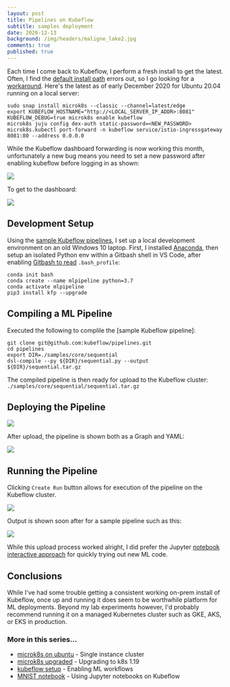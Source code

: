 ```yaml
---
layout: post
title: Pipelines on Kubeflow
subtitle: samples deployment
date: 2020-12-13
background: /img/headers/maligne_lake2.jpg
comments: true
published: true
---
```


Each time I come back to Kubeflow, I perform a fresh install to get the latest.  Often, I find the [default install path](https://microk8s.io/docs/addon-kubeflow) errors out, so I go looking for a [workaround](https://github.com/ubuntu/microk8s/issues/1754#issuecomment-732230867).  Here's the latest as of early December 2020 for Ubuntu 20.04 running on a local server:

```
sudo snap install microk8s --classic --channel=latest/edge
export KUBEFLOW_HOSTNAME="http://<LOCAL_SERVER_IP_ADDR>:8081"
KUBEFLOW_DEBUG=true microk8s enable kubeflow
microk8s juju config dex-auth static-password=<NEW_PASSWORD>
microk8s.kubectl port-forward -n kubeflow service/istio-ingressgateway 8081:80 --address 0.0.0.0
```

While the Kubeflow dashboard forwarding is now working this month, unfortunately a new bug means you need to set a new password after enabling kubeflow before logging in as shown:

<img src="/img/posts/microk8s_kubeflow_pipelines_login.png" class="img-fluid" />

To get to the dashboard:

<img src="/img/posts/microk8s_kubeflow_pipelines_dashboard.png" class="img-fluid" />

## Development Setup

Using the [sample Kubeflow pipelines](https://www.kubeflow.org/docs/pipelines/tutorials/build-pipeline/), I set up a local development environment on an old Windows 10 laptop.  First, I installed [Anaconda](https://www.anaconda.com/products/individual), then setup an isolated Python env within a Gitbash shell in VS Code, after enabling [Gitbash to read](https://stackoverflow.com/a/50332206) `.bash_profile`:

```
conda init bash
conda create --name mlpipeline python=3.7
conda activate mlpipeline
pip3 install kfp --upgrade
```

## Compiling a ML Pipeline

Executed the following to complile the [sample Kubeflow pipeline]:

```
git clone git@github.com:kubeflow/pipelines.git
cd pipelines
export DIR=./samples/core/sequential
dsl-compile --py ${DIR}/sequential.py --output ${DIR}/sequential.tar.gz
```

The compiled pipeline is then ready for upload to the Kubeflow cluster: `./samples/core/sequential/sequential.tar.gz`

## Deploying the Pipeline

<img src="/img/posts/microk8s_kubeflow_pipelines_upload.png" class="img-fluid" />

After upload, the pipeline is shown both as a Graph and YAML:

<img src="/img/posts/microk8s_kubeflow_pipelines_upload_graph.png" class="img-fluid" />

## Running the Pipeline

Clicking `Create Run` button allows for execution of the pipeline on the Kubeflow cluster.

<img src="/img/posts/microk8s_kubeflow_pipelines_run_create.png" class="img-fluid" />

Output is shown soon after for a sample pipeline such as this:

<img src="/img/posts/microk8s_kubeflow_pipelines_run_graph.png" class="img-fluid" />

While this upload process worked alright, I did prefer the Jupyter [notebook interactive approach](/2020/11/14/microk8s-kubeflow-mnist) for quickly trying out new ML code.

## Conclusions

While I've had some trouble getting a consistent working on-prem install of Kubeflow, once up and running it does seem to be worthwhile platform for ML deployments.  Beyond my lab experiments however, I'd probably recommend running it on a managed Kubernetes cluster such as GKE, AKS, or EKS in production.

### More in this series...
* [microk8s on ubuntu](/2020/04/24/ubuntu-microk8s) - Single instance cluster
* [microk8s upgraded](/2020/09/28/microk8s-upgrade) - Upgrading to k8s 1.19
* [kubeflow setup](/2020/10/18/microk8s-kubeflow-setup) - Enabling ML workflows
* [MNIST notebook](/2020/11/14/microk8s-kubeflow-mnist) - Using Jupyter notebooks on Kubeflow
